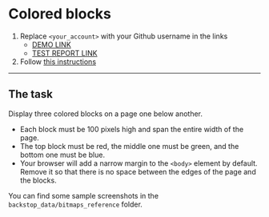 # Colored blocks

1. Replace `<your_account>` with your Github username in the links
   - [DEMO LINK](https://Valeriy-Sorochynskyi.github.io/layout_colored-blocks/)
   - [TEST REPORT LINK](https://Valeriy-Sorochynskyi.github.io/layout_colored-blocks/report/html_report/)
2. Follow [this instructions](https://mate-academy.github.io/layout_task-guideline/)

---

## The task

Display three colored blocks on a page one below another.

- Each block must be 100 pixels high and span the entire width of the page.
- The top block must be red, the middle one must be green, and the bottom one must be blue.
- Your browser will add a narrow margin to the `<body>` element by default. Remove it so that there is no space between the edges of the page and the blocks.

You can find some sample screenshots in the `backstop_data/bitmaps_reference` folder.
